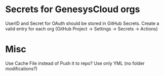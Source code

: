 # Secrets for GenesysCloud orgs

UserID and Secret for OAuth should be stored in GitHub Secrets.
Create a valid entry for each org  (GitHub Project -> Settings -> Secrets -> Actions)

# Misc

Use Cache File instead of Push it to repo?
Use only YML (no folder modifications?)

